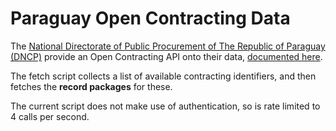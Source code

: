 Paraguay Open Contracting Data
==============================

The [National Directorate of Public Procurement of The Republic of Paraguay (DNCP)](https://www.contrataciones.gov.py/) provide an Open Contracting API onto their data, [documented here](https://www.contrataciones.gov.py/datos/open-contracting-info).

The fetch script collects a list of available contracting identifiers, and then fetches the **record packages** for these.

The current script does not make use of authentication, so is rate limited to 4 calls per second.
